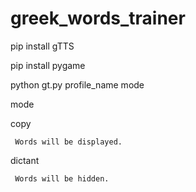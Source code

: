 # greek_words_trainer

pip install gTTS

pip install pygame


python gt.py profile_name mode

mode

  copy
  
     Words will be displayed.
	 
  dictant
  
     Words will be hidden.